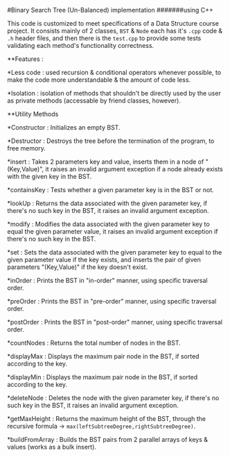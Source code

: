 #Binary Search Tree (Un-Balanced) implementation
#######using C++

This code is customized to meet specifications of a Data Structure course project.
It consists mainly of 2 classes, `BST` & `Node` each has it's `.cpp` code & `.h` header files, and then there is the `test.cpp` to provide some tests validating each method's functionality correctness.

**Features :

*Less code :
 used recursion & conditional operators whenever possible, to make the code more understandable & the amount of code less.

*Isolation :
 isolation of methods that shouldn't be directly used by the user as private methods (accessable by friend classes, however).

**Utility Methods

*Constructor :
 Initializes an empty BST.

*Destructor :
 Destroys the tree before the termination  of the program, to free memory.

*insert :
 Takes 2 parameters key and value, inserts them in a node of "(Key,Value)", it raises an invalid argument exception if a node already exists with the given key in the BST.

*containsKey :
 Tests whether a given parameter key is in the BST or not.

*lookUp :
 Returns the data associated with the given parameter key, if there's no such key in the BST, it raises an invalid argument exception.

*modify :
 Modifies the data associated with the given parameter key to equal the given parameter value, it raises an invalid argument exception if there's no such key in the BST.

*set :
 Sets the data associated with the given parameter key to equal to the given parameter value if the key exists, and inserts the pair of given parameters "(Key,Value)" if the key doesn't exist.

*inOrder :
 Prints the BST in "in-order" manner, using specific traversal order.

*preOrder :
 Prints the BST in "pre-order" manner, using specific traversal order.

*postOrder :
 Prints the BST in "post-order" manner, using specific traversal order.

*countNodes :
 Returns the total number of nodes in the BST.

*displayMax :
 Displays the maximum pair node in the BST, if sorted according to the key.

*displayMin :
 Displays the maximum pair node in the BST, if sorted according to the key.

*deleteNode :
 Deletes the node with the given parameter key, if there's no such key in the BST, it raises an invalid argument exception.

*getMaxHeight :
 Returns the maximum height of the BST, through the recursive formula -> `max(leftSubtreeDegree,rightSubtreeDegree)`.

*buildFromArray :
 Builds the BST pairs from 2 parallel arrays of keys & values (works as a bulk insert).
